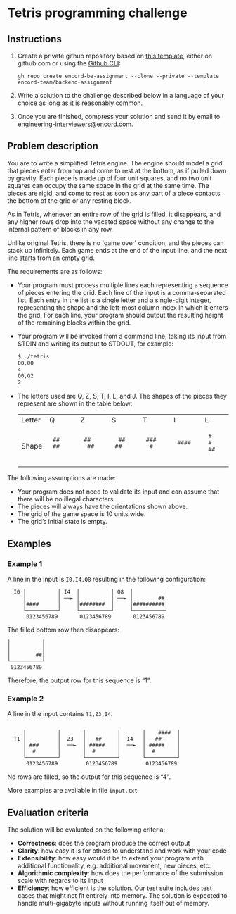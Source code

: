 # Tetris programming challenge

## Instructions

1. Create a private github repository based on [this template](https://github.com/encord-team/backend-assignment), either on github.com or using the [Github CLI](https://cli.github.com/):

   ```
   gh repo create encord-be-assignment --clone --private --template encord-team/backend-assignment
   ```

1. Write a solution to the challenge described below in a language of your choice as long as it is reasonably common.

1. Once you are finished, compress your solution and send it by email to engineering-interviewers@encord.com.

## Problem description

You are to write a simplified Tetris engine.
The engine should model a grid that pieces enter from top and come to rest at the bottom, as if pulled down by gravity. Each piece is made up of four unit squares, and no two unit squares can occupy the same space in the grid at the same time.
The pieces are rigid, and come to rest as soon as any part of a piece contacts the bottom of the grid or any resting block.

As in Tetris, whenever an entire row of the grid is filled, it disappears, and any higher rows drop into the vacated space without any change to the internal pattern of blocks in any row.

Unlike original Tetris, there is no 'game over' condition, and the pieces can stack up infinitely. Each game ends at the end of the input line, and the next line starts from an empty grid.

The requirements are as follows:
- Your program must process multiple lines each representing a sequence of pieces entering the grid. Each line of the input is a comma-separated list. Each entry in the list is a single letter and a single-digit integer, representing the shape and the left-most column index in which it enters the grid. For each line, your program should output the resulting height of the remaining blocks within the grid. 
- Your program will be invoked from a command line, taking its input from STDIN and writing its output to STDOUT, for example:

   ```bash
   $ ./tetris
   Q0,Q0
   4
   Q0,Q2
   2
   ```
- The letters used are Q, Z, S, T, I, L, and J. The shapes of the pieces they represent are shown in the table below:

   </td>
   </tr>
   </table>
   <table>
     <tr>
       <td>Letter</td>
       <td>Q</td>
       <td>Z</td>
       <td>S</td>
       <td>T</td>
       <td>I</td>
       <td>L</td>
       <td>J</td>
     </tr>
     <tr>
       <td>Shape</td>
       <td>
         <pre>
   ##
   ##
         </pre>
       </td>
       <td>
         <pre>
   ##
    ##
         </pre>
       </td>
       <td>
         <pre>
    ##
   ##
         </pre>
       </td>
       <td>
         <pre>
   ###
    #
         </pre>
       </td>
       <td>
         <pre>
   ####
         </pre>
       </td>
       <td>
         <pre>
   #
   #
   ##
         </pre>
       </td>
       <td>
         <pre>
    #
    #
   ##
         </pre>
       </td>
     </tr>
   </table>

The following assumptions are made:

- Your program does not need to validate its input and can assume that there will be no illegal characters. 
- The pieces will always have the orientations shown above.
- The grid of the game space is 10 units wide.
- The grid’s initial state is empty.

## Examples

### Example 1

A line in the input is `I0,I4,Q8` resulting in the following configuration:

```
  I0 │          │ I4  │          │ Q8  │          │
     │          │ ──► │          │ ──► │        ##│
     │####      │     │########  │     │##########│
     └──────────┘     └──────────┘     └──────────┘
      0123456789       0123456789       0123456789

```

The filled bottom row then disappears:

```
│          │
│          │
│        ##│
└──────────┘
 0123456789
```

Therefore, the output row for this sequence is “1”.

### Example 2

A line in the input contains `T1,Z3,I4`.

```

     │          │       │          │       │    ####  │
  T1 │          │  Z3   │   ##     │  I4   │   ##     │
     │ ###      │  ──►  │ #####    │  ──►  │ #####    │
     │  #       │       │  #       │       │  #       │
     └──────────┘       └──────────┘       └──────────┘
      0123456789         0123456789         0123456789

```

No rows are filled, so the output for this sequence is “4”.

More examples are available in file `input.txt`

## Evaluation criteria

The solution will be evaluated on the following criteria:

- **Correctness**: does the program produce the correct output
- **Clarity**: how easy it is for others to understand and work with your code
- **Extensibility**: how easy would it be to extend your program with additional functionality, e.g. additional movement, new pieces, etc.
- **Algorithmic complexity**: how does the performance of the submission scale with
  regards to its input
- **Efficiency**: how efficient is the solution. Our test suite includes test cases that might not fit entirely into memory. The solution is expected to handle multi-gigabyte inputs without running itself out of memory.

